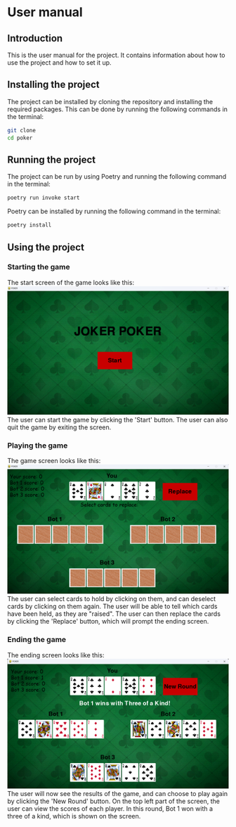 # User manual
## Introduction
This is the user manual for the project. It contains information about how to use the project and how to set it up.

## Installing the project
The project can be installed by cloning the repository and installing the required packages. This can be done by running the following commands in the terminal:
```bash
git clone
cd poker
```
## Running the project
The project can be run by using Poetry and running the following command in the terminal:
```bash
poetry run invoke start
```
Poetry can be installed by running the following command in the terminal:
```bash
poetry install
```

## Using the project
### Starting the game
The start screen of the game looks like this:
![Start screen](./pictures/StartScreen.png)
The user can start the game by clicking the 'Start' button. The user can also quit the game by exiting the screen.

### Playing the game
The game screen looks like this:
![Game screen](./pictures/GameScreen.png)
The user can select cards to hold by clicking on them, and can deselect cards by clicking on them again. The user will be able to tell which cards have been held, as they are "raised". The user can then replace the cards by clicking the 'Replace' button, which will prompt the ending screen.

### Ending the game
The ending screen looks like this:
![Ending screen](./pictures/EndScreen.png)
The user will now see the results of the game, and can choose to play again by clicking the 'New Round' button. On the top left part of the screen, the user can view the scores of each player. In this round, Bot 1 won with a three of a kind, which is shown on the screen.

